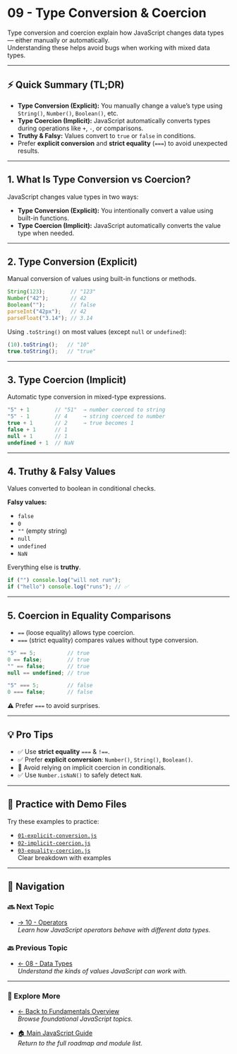 # 09 - Type Conversion & Coercion

Type conversion and coercion explain how JavaScript changes data types — either manually or automatically.  
Understanding these helps avoid bugs when working with mixed data types.

---

## ⚡ Quick Summary (TL;DR)

- **Type Conversion (Explicit):** You manually change a value’s type using `String()`, `Number()`, `Boolean()`, etc.  
- **Type Coercion (Implicit):** JavaScript automatically converts types during operations like `+`, `-`, or comparisons.  
- **Truthy & Falsy:** Values convert to `true` or `false` in conditions.  
- Prefer **explicit conversion** and **strict equality** (`===`) to avoid unexpected results.

---

## 1. What Is Type Conversion vs Coercion?

JavaScript changes value types in two ways:

- **Type Conversion (Explicit):** You intentionally convert a value using built-in functions.  
- **Type Coercion (Implicit):** JavaScript automatically converts the value type when needed.

---

## 2. Type Conversion (Explicit)

Manual conversion of values using built-in functions or methods.

```js
String(123);        // "123"
Number("42");       // 42
Boolean("");        // false
parseInt("42px");   // 42
parseFloat("3.14"); // 3.14
```

Using `.toString()` on most values (except `null` or `undefined`):

```js
(10).toString();   // "10"
true.toString();   // "true"
```

---

## 3. Type Coercion (Implicit)

Automatic type conversion in mixed-type expressions.

```js
"5" + 1        // "51"  → number coerced to string
"5" - 1        // 4     → string coerced to number
true + 1       // 2     → true becomes 1
false + 1      // 1
null + 1       // 1
undefined + 1  // NaN
```

---

## 4. Truthy & Falsy Values

Values converted to boolean in conditional checks.

**Falsy values:**

- `false`
- `0`
- `""` (empty string)
- `null`
- `undefined`
- `NaN`

Everything else is **truthy**.

```js
if ("") console.log("will not run");
if ("hello") console.log("runs"); // ✅
```

---

## 5. Coercion in Equality Comparisons

- `==` (loose equality) allows type coercion.  
- `===` (strict equality) compares values without type conversion.

```js
"5" == 5;          // true
0 == false;        // true
"" == false;       // true
null == undefined; // true

"5" === 5;         // false
0 === false;       // false
```

⚠️ Prefer `===` to avoid surprises.

---

## 💡 Pro Tips

- ✅ Use **strict equality** `===` & `!==`.  
- ✅ Prefer **explicit conversion**: `Number()`, `String()`, `Boolean()`.  
- 🚫 Avoid relying on implicit coercion in conditionals.  
- ✅ Use `Number.isNaN()` to safely detect `NaN`.

---

## 📂 Practice with Demo Files

Try these examples to practice:

- [`01-explicit-conversion.js`](./01-explicit-conversion.js)  
- [`02-implicit-coercion.js`](./02-implicit-coercion.js)  
- [`03-equality-coercion.js`](./03-equality-coercion.js)  
 Clear breakdown with examples  

---

## 🔗 Navigation

### 🔜 Next Topic

- [→ 10 - Operators](../10-operators/README.md)  
  *Learn how JavaScript operators behave with different data types.*

### 🔙 Previous Topic

- [← 08 - Data Types](../08-data-types/README.md)  
  *Understand the kinds of values JavaScript can work with.*

---

### 📂 Explore More

- [← Back to Fundamentals Overview](../README.md)  
  *Browse foundational JavaScript topics.*

- [🏠 Main JavaScript Guide](../../README.md)  
  *Return to the full roadmap and module list.*
